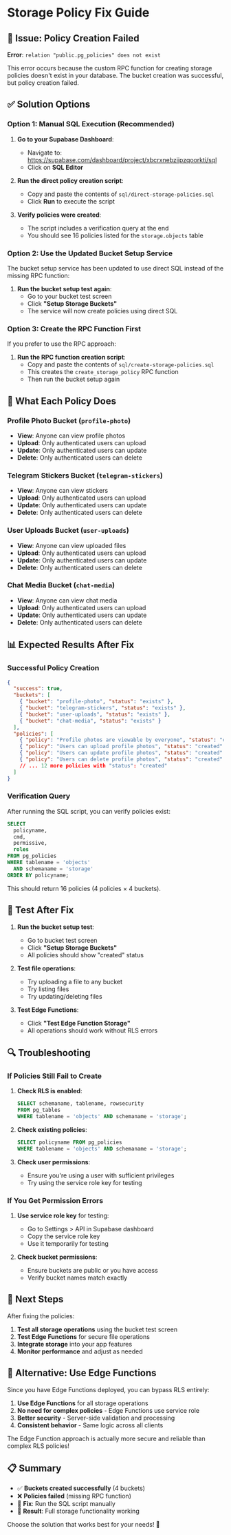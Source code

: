 # Storage Policy Fix Guide

## 🚨 Issue: Policy Creation Failed

**Error**: `relation "public.pg_policies" does not exist`

This error occurs because the custom RPC function for creating storage policies doesn't exist in your database. The bucket creation was successful, but policy creation failed.

## ✅ Solution Options

### **Option 1: Manual SQL Execution (Recommended)**

1. **Go to your Supabase Dashboard**:
   - Navigate to: https://supabase.com/dashboard/project/xbcrxnebziipzqoorkti/sql
   - Click on **SQL Editor**

2. **Run the direct policy creation script**:
   - Copy and paste the contents of `sql/direct-storage-policies.sql`
   - Click **Run** to execute the script

3. **Verify policies were created**:
   - The script includes a verification query at the end
   - You should see 16 policies listed for the `storage.objects` table

### **Option 2: Use the Updated Bucket Setup Service**

The bucket setup service has been updated to use direct SQL instead of the missing RPC function:

1. **Run the bucket setup test again**:
   - Go to your bucket test screen
   - Click **"Setup Storage Buckets"**
   - The service will now create policies using direct SQL

### **Option 3: Create the RPC Function First**

If you prefer to use the RPC approach:

1. **Run the RPC function creation script**:
   - Copy and paste the contents of `sql/create-storage-policies.sql`
   - This creates the `create_storage_policy` RPC function
   - Then run the bucket setup again

## 🔧 What Each Policy Does

### **Profile Photo Bucket (`profile-photo`)**
- **View**: Anyone can view profile photos
- **Upload**: Only authenticated users can upload
- **Update**: Only authenticated users can update
- **Delete**: Only authenticated users can delete

### **Telegram Stickers Bucket (`telegram-stickers`)**
- **View**: Anyone can view stickers
- **Upload**: Only authenticated users can upload
- **Update**: Only authenticated users can update
- **Delete**: Only authenticated users can delete

### **User Uploads Bucket (`user-uploads`)**
- **View**: Anyone can view uploaded files
- **Upload**: Only authenticated users can upload
- **Update**: Only authenticated users can update
- **Delete**: Only authenticated users can delete

### **Chat Media Bucket (`chat-media`)**
- **View**: Anyone can view chat media
- **Upload**: Only authenticated users can upload
- **Update**: Only authenticated users can update
- **Delete**: Only authenticated users can delete

## 📊 Expected Results After Fix

### **Successful Policy Creation**
```json
{
  "success": true,
  "buckets": [
    { "bucket": "profile-photo", "status": "exists" },
    { "bucket": "telegram-stickers", "status": "exists" },
    { "bucket": "user-uploads", "status": "exists" },
    { "bucket": "chat-media", "status": "exists" }
  ],
  "policies": [
    { "policy": "Profile photos are viewable by everyone", "status": "created" },
    { "policy": "Users can upload profile photos", "status": "created" },
    { "policy": "Users can update profile photos", "status": "created" },
    { "policy": "Users can delete profile photos", "status": "created" },
    // ... 12 more policies with "status": "created"
  ]
}
```

### **Verification Query**
After running the SQL script, you can verify policies exist:

```sql
SELECT 
  policyname,
  cmd,
  permissive,
  roles
FROM pg_policies 
WHERE tablename = 'objects' 
  AND schemaname = 'storage'
ORDER BY policyname;
```

This should return 16 policies (4 policies × 4 buckets).

## 🧪 Test After Fix

1. **Run the bucket setup test**:
   - Go to bucket test screen
   - Click **"Setup Storage Buckets"**
   - All policies should show "created" status

2. **Test file operations**:
   - Try uploading a file to any bucket
   - Try listing files
   - Try updating/deleting files

3. **Test Edge Functions**:
   - Click **"Test Edge Function Storage"**
   - All operations should work without RLS errors

## 🔍 Troubleshooting

### **If Policies Still Fail to Create**

1. **Check RLS is enabled**:
   ```sql
   SELECT schemaname, tablename, rowsecurity 
   FROM pg_tables 
   WHERE tablename = 'objects' AND schemaname = 'storage';
   ```

2. **Check existing policies**:
   ```sql
   SELECT policyname FROM pg_policies 
   WHERE tablename = 'objects' AND schemaname = 'storage';
   ```

3. **Check user permissions**:
   - Ensure you're using a user with sufficient privileges
   - Try using the service role key for testing

### **If You Get Permission Errors**

1. **Use service role key** for testing:
   - Go to Settings > API in Supabase dashboard
   - Copy the service role key
   - Use it temporarily for testing

2. **Check bucket permissions**:
   - Ensure buckets are public or you have access
   - Verify bucket names match exactly

## 🎯 Next Steps

After fixing the policies:

1. **Test all storage operations** using the bucket test screen
2. **Test Edge Functions** for secure file operations
3. **Integrate storage** into your app features
4. **Monitor performance** and adjust as needed

## 🚀 Alternative: Use Edge Functions

Since you have Edge Functions deployed, you can bypass RLS entirely:

1. **Use Edge Functions** for all storage operations
2. **No need for complex policies** - Edge Functions use service role
3. **Better security** - Server-side validation and processing
4. **Consistent behavior** - Same logic across all clients

The Edge Function approach is actually more secure and reliable than complex RLS policies!

## 📋 Summary

- ✅ **Buckets created successfully** (4 buckets)
- ❌ **Policies failed** (missing RPC function)
- 🔧 **Fix**: Run the SQL script manually
- 🎯 **Result**: Full storage functionality working

Choose the solution that works best for your needs! 🎉 